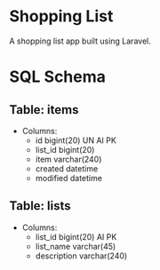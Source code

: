 # Shopping List

A shopping list app built using Laravel.

# SQL Schema
## Table: items
- Columns:
  - id bigint(20) UN AI PK 
  - list_id bigint(20) 
  - item varchar(240) 
  - created datetime 
  - modified datetime
  
## Table: lists
- Columns:
  - list_id bigint(20) AI PK 
  - list_name varchar(45) 
  - description varchar(240)
